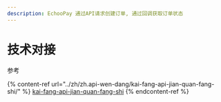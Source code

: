 ```yaml
---
description: EchooPay 通过API请求创建订单, 通过回调获取订单状态
---
```


# 技术对接

参考

{% content-ref url="../zh/zh.api-wen-dang/kai-fang-api-jian-quan-fang-shi/" %}
[kai-fang-api-jian-quan-fang-shi](../zh/zh.api-wen-dang/kai-fang-api-jian-quan-fang-shi/)
{% endcontent-ref %}
